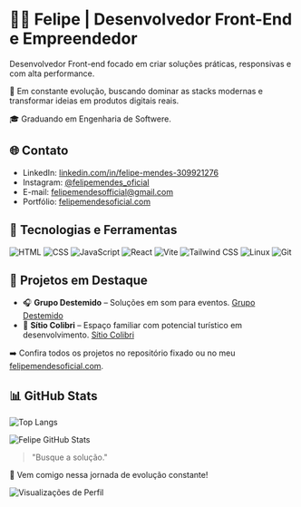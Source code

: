 # 👨‍💻 Felipe | Desenvolvedor Front-End e Empreendedor

Desenvolvedor Front-end focado em criar soluções práticas, responsivas e com alta performance.

🎯 Em constante evolução, buscando dominar as stacks modernas e transformar ideias em produtos digitais reais.

🎓 Graduando em Engenharia de Softwere.

## 🌐 Contato

- LinkedIn: [linkedin.com/in/felipe-mendes-309921276](https://www.linkedin.com/in/felipe-mendes-309921276/)
- Instagram: [@felipemendes_oficial](https://www.instagram.com/felipemendes_oficial/)
- E-mail: felipemendesofficial@gmail.com
- Portfólio: [felipemendesoficial.com](https://felipemendesoficial.com.br/)

## 🚀 Tecnologias e Ferramentas

![HTML](https://img.shields.io/badge/-HTML5-E34F26?style=flat&logo=html5&logoColor=white)
![CSS](https://img.shields.io/badge/-CSS3-1572B6?style=flat&logo=css3&logoColor=white)
![JavaScript](https://img.shields.io/badge/-JavaScript-F7DF1E?style=flat&logo=javascript&logoColor=black)
![React](https://img.shields.io/badge/-React-61DAFB?style=flat&logo=react&logoColor=black)
![Vite](https://img.shields.io/badge/-Vite-646CFF?style=flat&logo=vite&logoColor=white)
![Tailwind CSS](https://img.shields.io/badge/-TailwindCSS-38B2AC?style=flat&logo=tailwind-css&logoColor=white)
![Linux](https://img.shields.io/badge/-Linux-FCC624?style=flat&logo=linux&logoColor=black)
![Git](https://img.shields.io/badge/-Git-F05032?style=flat&logo=git&logoColor=white)

## 💼 Projetos em Destaque

- 🎧 **Grupo Destemido** – Soluções em som para eventos. [Grupo Destemido](https://www.instagram.com/grupo_destemido/)
- 🌳 **Sítio Colibri** – Espaço familiar com potencial turístico em desenvolvimento. [Sítio Colibri](https://www.instagram.com/sitiocolibri.ba/)

➡️ Confira todos os projetos no repositório fixado ou no meu [felipemendesoficial.com](https://felipemendesoficial.com.br/).

## 📊 GitHub Stats

![Top Langs](https://github-readme-stats.vercel.app/api/top-langs/?username=felipemendesofficial&layout=compact&theme=dracula)

![Felipe GitHub Stats](https://github-readme-stats.vercel.app/api?username=felipemendesofficial&show_icons=true&theme=dracula)

> "Busque a solução."

👊 Vem comigo nessa jornada de evolução constante!


![Visualizações de Perfil](https://komarev.com/ghpvc/?username=elipemendesofficial&label=Visualiza%C3%A7%C3%B5es+do+perfil&color=0e75b6&style=flat)

